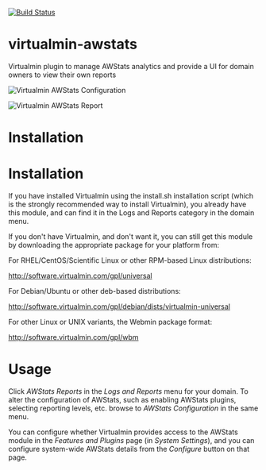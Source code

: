 [![Build Status](https://api.travis-ci.com/virtualmin/virtualmin-awstats.svg?branch=master)](https://app.travis-ci.com/github/virtualmin/virtualmin-awstats)

# virtualmin-awstats
Virtualmin plugin to manage AWStats analytics and provide a UI for domain owners to view their own reports

![Virtualmin AWStats Configuration](http://i.imgur.com/tcpWqSQ.png)

![Virtualmin AWStats Report](http://i.imgur.com/LFEjp7T.png)

# Installation

# Installation

If you have installed Virtualmin using the install.sh installation script (which is the strongly recommended way to install Virtualmin), you already have this module, and can find it in the Logs and Reports category in the domain menu.

If you don't have Virtualmin, and don't want it, you can still get this module by downloading the appropriate package for your platform from:

For RHEL/CentOS/Scientific Linux or other RPM-based Linux distributions:

http://software.virtualmin.com/gpl/universal

For Debian/Ubuntu or other deb-based distributions:

http://software.virtualmin.com/gpl/debian/dists/virtualmin-universal

For other Linux or UNIX variants, the Webmin package format:

http://software.virtualmin.com/gpl/wbm

# Usage

Click *AWStats Reports* in the *Logs and Reports* menu for your domain. To alter the configuration of AWStats, such as enabling AWStats plugins, selecting reporting levels, etc. browse to *AWStats Configuration* in the same menu.

You can configure whether Virtualmin provides access to the AWStats module in the *Features and Plugins* page (in *System Settings*), and you can configure system-wide AWStats details from the *Configure* button on that page.
